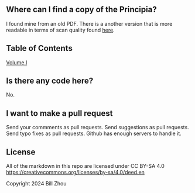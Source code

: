 ## Where can I find a copy of the Principia?
I found mine from an old PDF. There is a another version that is more readable in terms of scan quality found [here](https://redlightrobber.com/red/links_pdf/Isaac-Newton-Principia-English-1846.pdf).

## Table of Contents
[Volume I](Volume%201)

## Is there any code here?
No.

## I want to make a pull request
Send your commments as pull requests. Send suggestions as pull requests. Send typo fixes as pull requests. Github has enough servers to handle it.

## License
All of the markdown in this repo are licensed under CC BY-SA 4.0
https://creativecommons.org/licenses/by-sa/4.0/deed.en

Copyright 2024 Bill Zhou
